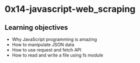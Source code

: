 # 0x14-javascript-web_scraping

## Learning objectives

* Why JavaScript programming is amazing
* How to manipulate JSON data
* How to use request and fetch API
* How to read and write a file using fs module
